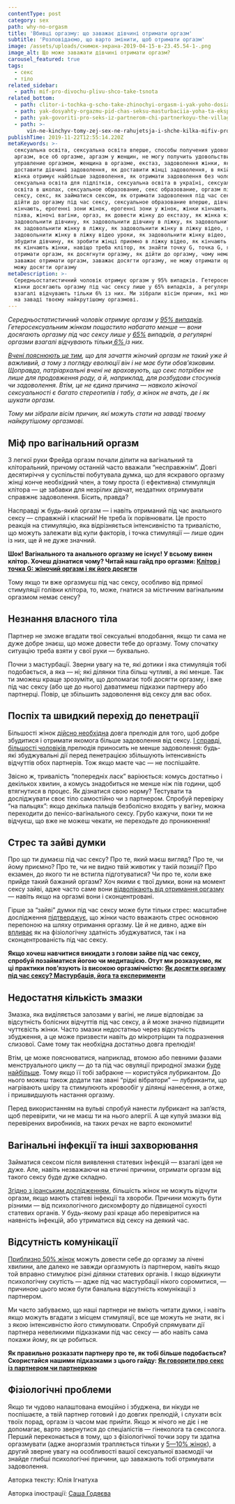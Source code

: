 ```yaml
---
contentType: post
category: sex
path: why-no-orgasm
title: 'Вбивці оргазму: що заважає дівчині отримати оргазм'
subtitle: 'Розповідаємо, що варто змінити, щоб отримати оргазм'
image: /assets/uploads/снимок-экрана-2019-04-15-в-23.45.54-1-.png
image_alt: Що може заважати дівчині отримати оргазм?
carousel_featured: true
tags:
  - секс
  - тіло
related_sidebar:
  - path: mif-pro-divochu-plivu-shco-take-tsnota
related_bottom:
  - path: clitor-i-tochka-g-scho-take-zhinochyi-orgasm-i-yak-yoho-dosiahty
  - path: yak-dosyahty-orgazmu-pid-chas-seksu-masturbaciia-yoha-ta-eksperymenty
  - path: yak-govoriti-pro-seks-iz-partnerom-chi-partnerkoyu-the-village
  - path: >-
      vin-ne-kinchyv-tomy-zej-sex-ne-rahujetsja-i-shche-kilka-mifiv-pro-cholovikiv-ta-seks
publishTime: 2019-11-22T12:55:14.220Z
metaKeywords: >-
  сексуальна освіта, сексуальна освіта вперше, способы получения удовольствия,
  аргазм, все об оргазме, аргазм у женщин, не могу получить удовольствие,
  управление оргазмом, женщина в оргазме, екстаз, задоволення жінки, як
  доставити дівчині задоволення, як доставити жінці задоволення, в якій позі
  жінка отримує найбільше задоволення, як отримати задоволення без чоловіка,
  сексуальна освіта для підлітків, сексуальна освіта в україні, сексуальна
  освіта в школах, сексуальное образование, секс образование, оргазм під час
  сексу, секс, як займатися сексом, як отримати задоволення під час сексу, як
  дійти до оргазму під час сексу, сексуальное образование вперше, дівчата
  кінчають, ерогенні зони жінок, ерогенні зони у жінок, жінки кінчають, жіноча
  піхва, жіночі вагіни, оргаз, як довести жінку до екстазу, як жінка кінчає, як
  задовольнити дівчину, як задовольнити дівчину в ліжку, як задовольнити жінку,
  як задовольнити жінку в ліжку, як задовольнити жінку в ліжку відео, як
  задовольнити жінку в ліжку відео уроки, як задовольнити жінку відео, як
  збудити дівчину, як зробити жінці приємно в ліжку відео, як кінчають дівчата,
  як кінчають жінки, навіщо треба клітор, як знайти точку G, точка G, як
  отримати оргазм, як досягнути оргазму, як дійти до оргазму, чому нема оргазму,
  заважає отримати оргазм, заважає досягти оргазму, не можу отримати оргазм, не
  можу досягти оргазму
metaDescription: >-
  Середньостатистичний чоловік отримує оргазм у 95% випадків. Гетеросексуальны
  жінки досягають оргазму під час сексу лише у 65% випадків, а регулярні оргазми
  взагалі відчувають тільки 6% із них. Ми зібрали вісім причин, які можуть стати
  на заваді твоєму найкрутішому оргазмові.
---
```

_Середньостатистичний чоловік отримує оргазм у [95% випадків](https://www.ncbi.nlm.nih.gov/pubmed/28213723). Гетеросексуальним жінкам пощастило набагато менше — вони досягають оргазму під час сексу лише у [65%](https://www.ncbi.nlm.nih.gov/pubmed/28213723) випадків, а регулярні оргазми взагалі відчувають тільки[ 6% ](https://www.ncbi.nlm.nih.gov/pmc/articles/PMC5087699/)із них._ 

_[Вчені пояснюють це тим](https://pdfs.semanticscholar.org/9830/e9342ce4bb092fcba56e924be128e6abb4ad.pdf), що для зачаття жіночий оргазм не такий уже й важливий, а тому з погляду еволюції він і не має бути обов’язковим. Щоправда, патріархальні вчені не враховують, що секс потрібен не лише для продовження роду, а й, наприклад, для розбудови стосунків чи задоволення. Втім, це не єдина причина — навколо жіночої сексуальності є багато стереотипів і табу, а жінок не вчать, де і як шукати оргазм._ 

_Тому ми зібрали вісім причин, які можуть стати на заваді твоєму найкрутішому оргазмові._

## Міф про вагінальний оргазм

З легкої руки Фрейда оргазм почали ділити на вагінальний та кліторальний, причому останній часто вважали “несправжнім”. Довгі десятиріччя у суспільстві побутувала думка, що для яскравого оргазму жінці конче необхідний член, а тому проста (і ефективна) стимуляція клітора — це забавки для незрілих дівчат, нездатних отримувати справжнє задоволення. Бісить, правда? 

Насправді ж будь-який оргазм — і навіть отриманий під час анального сексу — справжній і класний! Не треба їх порівнювати. Це просто реакція на стимуляцію, яка відрізняється інтенсивністю та тривалістю, що можуть залежати від купи факторів, і точка стимуляції — лише один із них, ще й не дуже значний. 

**Шок! Вагінального та анального оргазму не існує! У всьому винен клітор. Хочеш дізнатися чому? Читай наш гайд про оргазми: [Клітор і точка G: жіночий оргазм і як його досягти](https://vpershe.com/articles/clitor-i-tochka-g-scho-take-zhinochyi-orgasm-i-yak-yoho-dosiahty)**

Тому якщо ти вже оргазмуєш під час сексу, особливо від прямої стимуляції голівки клітора, то, може, гнатися за містичним вагінальним оргазмом немає сенсу? 

## Незнання власного тіла

Партнер не зможе вгадати твої сексуальні вподобання, якщо ти сама не дуже добре знаєш, що може довести тебе до оргазму. Тому спочатку ситуацію треба взяти у свої руки — буквально. 

Почни з мастурбації. Зверни увагу на те, які дотики і яка стимуляція тобі подобається, а яка — ні; які ділянки тіла більш чутливі, а які менше. Так ти зможеш краще зрозуміти, що допомагає тобі досягти оргазму, і вже під час сексу (або ще до нього) даватимеш підказки партнеру або партнерці. Повір, це збільшить задоволення від сексу для вас обох.

## Поспіх та швидкий перехід до пенетрації

Більшості жінок [дійсно необхідна](https://www.ncbi.nlm.nih.gov/pubmed/15483367/) довга прелюдія для того, щоб добре збудитися і отримати якомога більше задоволення від сексу. [І справді, більшості чоловіків ](https://www.ncbi.nlm.nih.gov/pubmed/18040768/)прелюдія приносить не менше задоволення: будь-які збуджувальні дії перед пенетрацією збільшують інтенсивність відчуттів обох партнерів. Тож якщо маєте час — не поспішайте. 

Звісно ж, тривалість “попередніх ласк” варіюється: комусь достатньо і декількох хвилин, а комусь знадобиться не менше ніж пів години, щоб втягнутися в процес. Як дізнатися свою норму? Тестувати та досліджувати своє тіло самостійно чи з партнером. Спробуй перевірку “на пальцях”: якщо декілька пальців безболісно входять у вагіну, можна переходити до пенісо-вагінального сексу. Грубо кажучи, поки ти не відчуєш, що вже не можеш чекати, не переходьте до проникнення!

## Стрес та зайві думки

Про що ти думаєш під час сексу? Про те, який маєш вигляд? Про те, чи йому приємно? Про те, чи не видно твій животик у такій позиції? Про екзамен, до якого ти не встигла підготуватися? Чи про те, коли вже прийде такий бажаний оргазм? Хоч якими є твої думки, вони на момент сексу зайві, адже часто саме вони [відволікають від отримання оргазму](https://www.ncbi.nlm.nih.gov/pmc/articles/PMC5653909/) — навіть якщо на оргазмі вони і сконцентровані. 

Гірше за “зайві” думки під час сексу може бути тільки стрес: масштабне дослідження [підтверджує](https://www.ncbi.nlm.nih.gov/pmc/articles/PMC5087699/), що жінки часто вважають стрес основною перепоною на шляху отримання оргазму. Це й не дивно, адже він [впливає](https://www.ncbi.nlm.nih.gov/pmc/articles/PMC4199300/) як на фізіологічну здатність збуджуватися, так і на сконцентрованість під час сексу. 

**Якщо хочеш навчитися викидати з голови зайве під час сексу, спробуй позайматися йогою чи медитацією. Отут ми розказуємо, як ці практики пов’язують із високою оргазмічністю: [Як досягти оргазму під час сексу? Мастурбація, йога та експерименти](https://vpershe.com/articles/yak-dosyahty-orgazmu-pid-chas-seksu-masturbaciia-yoha-ta-eksperymenty)**

## Недостатня кількість змазки

Змазка, яка виділяється залозами у вагіні, не лише відповідає за відсутність болісних відчуттів під час сексу, а й може значно підвищити чуттєвість жінки. Часто змазки недостатньо через відсутність збудження, а це може призвести навіть до мікротріщин та подразнення слизової. Саме тому так необхідна достатньо довга прелюдія! 

Втім, це може пояснюватися, наприклад, втомою або певними фазами менструального циклу — до та під час овуляції природної змазки [буде найбільше](https://www.ncbi.nlm.nih.gov/pubmed/7373030). Тому якщо її тобі забракне — користуйся лубрикантом. До нього можеш також додати так звані “рідкі вібратори” — лубриканти, що нагрівають шкіру та стимулюють кровообіг у ділянці нанесення, а отже, і пришвидшують настання оргазму.

Перед використанням на вульві спробуй нанести лубрикант на зап’ястя, щоб перевірити, чи не маєш ти на нього алергії. А ще купуй змазки від перевірених виробників, на таких речах не варто економити! 

## Вагінальні інфекції та інші захворювання

Займатися сексом після виявлення статевих інфекцій — взагалі ідея не дуже. Але, навіть незважаючи на етичні причини, отримати оргазм від такого сексу буде дуже складно. 

[Згідно з іранським дослідженням](https://www.ncbi.nlm.nih.gov/pmc/articles/PMC5653909/), більшість жінок не можуть відчути оргазм, якщо мають статеві інфекції та хвороби. Причини можуть бути різними — від психологічного дискомфорту до підвищеної сухості статевих органів. У будь-якому разі краще або перевіритися на наявність інфекцій, або утриматися від сексу на деякий час.

## Відсутність комунікації

[Приблизно 50% жінок](https://www.ncbi.nlm.nih.gov/pmc/articles/PMC5087699/) можуть довести себе до оргазму за лічені хвилини, але далеко не завжди оргазмують із партнером, навіть якщо той вправно стимулює різні ділянки статевих органів. І якщо відкинути психологічну скутість — адже під час мастурбації нікого соромитися, — причиною цього може бути банальна відсутність комунікації з партнером. 

Ми часто забуваємо, що наші партнери не вміють читати думки, і навіть якщо можуть вгадати з місцем стимуляції, все ще можуть не знати, як і з якою інтенсивністю його стимулювати. Спробуй спрямувати дії партнера невеликими підказками під час сексу — або навіть сама покажи йому, як це робиться. 

**Як правильно розказати партнеру про те, як тобі більше подобається? Скористайся нашими підказками з цього гайду: [Як говорити про секс із партнером чи партнеркою](https://vpershe.com/sexoteca/yak-govoriti-pro-seks-iz-partnerom-chi-partnerkoyu-the-village)**

## Фізіологічні проблеми

Якщо ти чудово налаштована емоційно і збуджена, ви нікуди не поспішаєте, а твій партнер готовий і до довгих прелюдій, і слухати всіх твоїх порад, оргазм із часом має прийти. Якщо ж нічого не діє і не допомагає, варто звернутися до спеціалістів — гінеколога та сексолога. Перший переконається в тому, що з фізіологічної точки зору ти здатна оргазмувати (адже аноргазмія трапляється тільки у [5—10% жінок](https://books.google.com.ua/books?id=ZuNTDwAAQBAJ&printsec=frontcover&dq=viva+la+vagina&hl=en&sa=X&ved=0ahUKEwjP9dbZo63lAhVk_CoKHbYxArsQ6AEIKTAA#v=onepage&q=viva%20la%20vagina&f=false)), а другий зверне увагу на особливості вашої сексуальної взаємодії чи знайде глибші психологічні причини, що заважають тобі отримувати задоволення.

Авторка тексту: Юлія Ігнатуха

Авторка ілюстрації: [Саша Годяєва](https://www.instagram.com/hello_sashasasha/)
